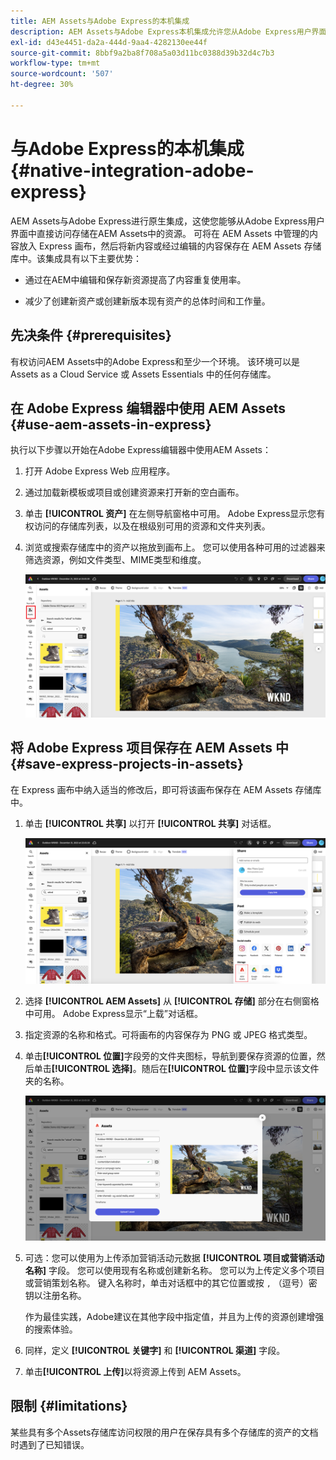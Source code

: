 ```yaml
---
title: AEM Assets与Adobe Express的本机集成
description: AEM Assets与Adobe Express本机集成允许您从Adobe Express用户界面中直接访问AEM Assets中存储的资源。
exl-id: d43e4451-da2a-444d-9aa4-4282130ee44f
source-git-commit: 8bbf9a2ba8f708a5a03d11bc0388d39b32d4c7b3
workflow-type: tm+mt
source-wordcount: '507'
ht-degree: 30%

---
```


# 与Adobe Express的本机集成 {#native-integration-adobe-express}

AEM Assets与Adobe Express进行原生集成，这使您能够从Adobe Express用户界面中直接访问存储在AEM Assets中的资源。 可将在 AEM Assets 中管理的内容放入 Express 画布，然后将新内容或经过编辑的内容保存在 AEM Assets 存储库中。该集成具有以下主要优势：

* 通过在AEM中编辑和保存新资源提高了内容重复使用率。

* 减少了创建新资产或创建新版本现有资产的总体时间和工作量。

## 先决条件 {#prerequisites}

有权访问AEM Assets中的Adobe Express和至少一个环境。 该环境可以是 Assets as a Cloud Service 或 Assets Essentials 中的任何存储库。


## 在 Adobe Express 编辑器中使用 AEM Assets {#use-aem-assets-in-express}

执行以下步骤以开始在Adobe Express编辑器中使用AEM Assets：

1. 打开 Adobe Express Web 应用程序。

1. 通过加载新模板或项目或创建资源来打开新的空白画布。

1. 单击 **[!UICONTROL 资产]** 在左侧导航窗格中可用。 Adobe Express显示您有权访问的存储库列表，以及在根级别可用的资源和文件夹列表。

1. 浏览或搜索存储库中的资产以拖放到画布上。 您可以使用各种可用的过滤器来筛选资源，例如文件类型、MIME类型和维度。

   ![从 Assets 加载项纳入资源](assets/adobe-express-native-integration.png)


## 将 Adobe Express 项目保存在 AEM Assets 中 {#save-express-projects-in-assets}

在 Express 画布中纳入适当的修改后，即可将该画布保存在 AEM Assets 存储库中。

1. 单击 **[!UICONTROL 共享]** 以打开 **[!UICONTROL 共享]** 对话框。

   ![将资源保存在 AEM 中](assets/adobe-express-share.png)

1. 选择 **[!UICONTROL AEM Assets]** 从 **[!UICONTROL 存储]** 部分在右侧窗格中可用。 Adobe Express显示“上载”对话框。
1. 指定资源的名称和格式。可将画布的内容保存为 PNG 或 JPEG 格式类型。

1. 单击&#x200B;**[!UICONTROL 位置]**&#x200B;字段旁的文件夹图标，导航到要保存资源的位置，然后单击&#x200B;**[!UICONTROL 选择]**。随后在&#x200B;**[!UICONTROL 位置]**&#x200B;字段中显示该文件夹的名称。

   ![将资源保存在 AEM 中](assets/adobe-express-upload.png)

1. 可选：您可以使用为上传添加营销活动元数据 **[!UICONTROL 项目或营销活动名称]** 字段。 您可以使用现有名称或创建新名称。 您可以为上传定义多个项目或营销策划名称。 键入名称时，单击对话框中的其它位置或按 `,` （逗号）密钥以注册名称。

   作为最佳实践，Adobe建议在其他字段中指定值，并且为上传的资源创建增强的搜索体验。
1. 同样，定义 **[!UICONTROL 关键字]** 和 **[!UICONTROL 渠道]** 字段。

1. 单击&#x200B;**[!UICONTROL 上传]**&#x200B;以将资源上传到 AEM Assets。




## 限制 {#limitations}

某些具有多个Assets存储库访问权限的用户在保存具有多个存储库的资产的文档时遇到了已知错误。
